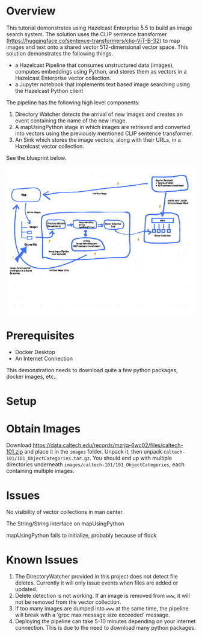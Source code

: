 # Overview 

This tutorial demonstrates using  Hazelcast Enterprise 5.5 to build an image 
search system.  The solution uses the CLIP sentence transformer 
(https://huggingface.co/sentence-transformers/clip-ViT-B-32) to map images 
and text onto a shared vector 512-dimensional vector space. This solution 
demonstrates the following things.
- a Hazelcast Pipeline that consumes unstructured data (images), computes 
embeddings using Python, and stores them as vectors in a Hazelcast Enterprise 
vector collection.
- a Jupyter notebook that implements text based image searching using 
the Hazelcast Python client


The pipeline has the following high level components:
1. Directory Watcher detects the arrival of new images and creates an event 
containing the name of the new image.
2. A mapUsingPython stage in which images are retrieved and converted into 
vectors using the previously mentioned CLIP sentence transformer.
3. An Sink which stores the image vectors, along with their URLs, in
a Hazelcast vector collection.

See the blueprint below.

![BluePrint](resources/blueprint.png)

# Prerequisites

- Docker Desktop
- An Internet Connection

This demonstration needs to download quite a few python packages, docker 
images, etc..

# Setup 


# Obtain Images

Download https://data.caltech.edu/records/mzrjq-6wc02/files/caltech-101.zip  and place it in
the `images` folder.  Unpack it, then unpack `caltech-101/101_ObjectCategories.tar.gz`.  You should end up with multiple directories underneath `images/caltech-101/101_ObjectCategories`, each containing multiple images.


# Issues

No visibility of vector collections in man center.

The String/String interface on mapUsingPython

mapUsingPython fails to initialize, probably because of flock

# Known Issues

1. The DirectoryWatcher provided in this project does not detect file deletes.  Currently it will only issue 
   events when files are added or updated.
2. Delete detection is not working.  If an image is removed from `www`, 
   it will not be removed from the vector collection.
3. If too many images are dumped into `www` at the same time, the pipeline will break with a 
  'grpc max message size exceeded' message.
4. Deploying the pipeline can take 5-10 minutes depending on your internet connection.  This is due to the need 
   to download many python packages.  